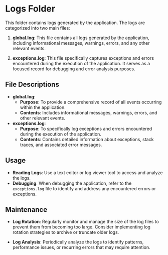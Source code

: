# Logs Folder

This folder contains logs generated by the application. The logs are categorized into two main files:

1. **global.log**: This file contains all logs generated by the application, including informational messages, warnings, errors, and any other relevant events.

2. **exceptions.log**: This file specifically captures exceptions and errors encountered during the execution of the application. It serves as a focused record for debugging and error analysis purposes.

## File Descriptions

- **global.log**:
  - **Purpose**: To provide a comprehensive record of all events occurring within the application.
  - **Contents**: Includes informational messages, warnings, errors, and other relevant events.
- **exceptions.log**:
  - **Purpose**: To specifically log exceptions and errors encountered during the execution of the application.
  - **Contents**: Contains detailed information about exceptions, stack traces, and associated error messages.

## Usage

- **Reading Logs**: Use a text editor or log viewer tool to access and analyze the logs.
- **Debugging**: When debugging the application, refer to the `exceptions.log` file to identify and address any encountered errors or exceptions.

## Maintenance

- **Log Rotation**: Regularly monitor and manage the size of the log files to prevent them from becoming too large. Consider implementing log rotation strategies to archive or truncate older logs.

- **Log Analysis**: Periodically analyze the logs to identify patterns, performance issues, or recurring errors that may require attention.
